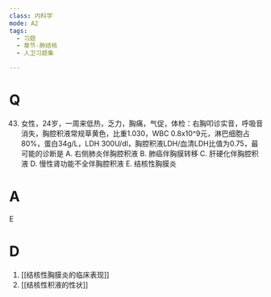 ```yaml
---
class: 内科学
mode: A2
tags:
  - 习题
  - 章节-肺结核
  - 人卫习题集

---
```


# Q
43. 女性，24岁，一周来低热，乏力，胸痛，气促，体检：右胸叩诊实音，呼吸音消失，胸腔积液常规草黄色，比重1.030，WBC 0.8x10^9元，淋巴细胞占80%，蛋白34g/L，LDH 300U/dl，胸腔积液LDH/血清LDH比值为0.75，最可能的诊断是
A. 右侧肺炎伴胸腔积液
B. 肺癌伴胸膜转移
C. 肝硬化伴胸腔积液
D. 慢性肾功能不全伴胸腔积液
E. 结核性胸膜炎
# A
E
# D
1. [[结核性胸膜炎的临床表现]]
2. [[结核性积液的性状]]